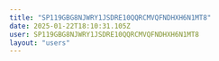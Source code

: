 ```yaml
---
title: "SP119GBG8NJWRY1JSDRE10QQRCMVQFNDHXH6N1MT8"
date: 2025-01-22T18:10:31.105Z
user: SP119GBG8NJWRY1JSDRE10QQRCMVQFNDHXH6N1MT8
layout: "users"
---
```

    